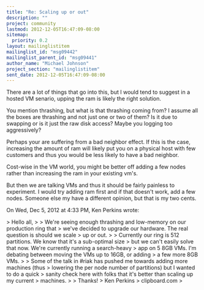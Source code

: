 ```yaml
---
title: "Re: Scaling up or out"
description: ""
project: community
lastmod: 2012-12-05T16:47:09-08:00
sitemap:
  priority: 0.2
layout: mailinglistitem
mailinglist_id: "msg09442"
mailinglist_parent_id: "msg09441"
author_name: "Michael Johnson"
project_section: "mailinglistitem"
sent_date: 2012-12-05T16:47:09-08:00
---
```



There are a lot of things that go into this, but I would tend to suggest in
a hosted VM senario, upping the ram is likely the right solution.

You mention thrashing, but what is that thrashing coming from? I assume
all the boxes are thrashing and not just one or two of them? Is it due to
swapping or is it just the raw disk access? Maybe you logging
too aggressively?

Perhaps your are suffering from a bad neighbor effect. If this is the
case, increasing the amount of ram will likely put you on a physical host
with few customers and thus you would be less likely to have a bad neighbor.

Cost-wise in the VM world, you might be better off adding a few nodes
rather than increasing the ram in your existing vm's.

But then we are talking VMs and thus it should be fairly painless to
experiment. I would try adding ram first and if that doesn't work, add a
few nodes. Someone else my have a different opinion, but that is my two
cents.


On Wed, Dec 5, 2012 at 4:33 PM, Ken Perkins  wrote:

&gt; Hello all,
&gt;
&gt; We're seeing enough thrashing and low-memory on our production ring that
&gt; we've decided to upgrade our hardware. The real question is should we scale
&gt; up or out.
&gt;
&gt; Currently our ring is 512 partitions. We know that it's a sub-optimal size
&gt; but we can't easily solve that now. We're currently running a search-heavy
&gt; app on 5 8GB VMs. I'm debating between moving the VMs up to 16GB, or adding
&gt; a few more 8GB VMs.
&gt;
&gt; Some of the talk in #riak has pushed me towards adding more machines (thus
&gt; lowering the per node number of partitions) but I wanted to do a quick
&gt; sanity check here with folks that it's better than scaling up my current
&gt; machines.
&gt;
&gt; Thanks!
&gt; Ken Perkins
&gt; clipboard.com
&gt;

